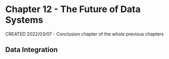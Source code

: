# Chapter 12 - The Future of Data Systems

CREATED 2022/03/07 - Conclusion chapter of the whole previous chapters

## Data Integration
